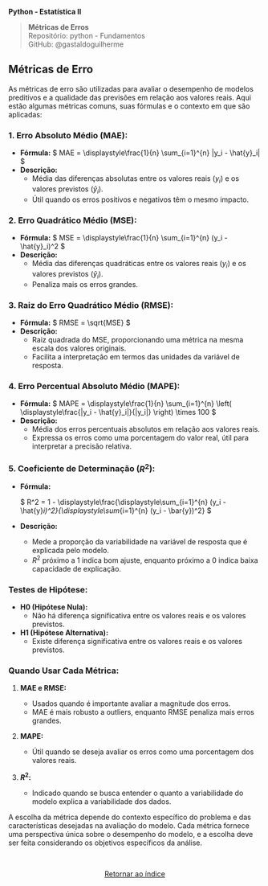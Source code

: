 **Python - Estatística II** 
>**Métricas de Erros**    
> Repositório: python - Fundamentos  
> GitHub: @gastaldoguilherme
&nbsp;



 ## Métricas de Erro

As métricas de erro são utilizadas para avaliar o desempenho de modelos preditivos e a qualidade das previsões em relação aos valores reais. Aqui estão algumas métricas comuns, suas fórmulas e o contexto em que são aplicadas:

### 1. **Erro Absoluto Médio (MAE):**
   - **Fórmula:**
     $ MAE = \displaystyle\frac{1}{n} \sum_{i=1}^{n} |y_i - \hat{y}_i| $
   - **Descrição:**
     - Média das diferenças absolutas entre os valores reais ($y_i$) e os valores previstos ($\hat{y}_i$).
     - Útil quando os erros positivos e negativos têm o mesmo impacto.

### 2. **Erro Quadrático Médio (MSE):**
   - **Fórmula:**
     $ MSE = \displaystyle\frac{1}{n} \sum_{i=1}^{n} (y_i - \hat{y}_i)^2 $
   - **Descrição:**
     - Média das diferenças quadráticas entre os valores reais ($y_i$) e os valores previstos ($\hat{y}_i$).
     - Penaliza mais os erros grandes.

### 3. **Raiz do Erro Quadrático Médio (RMSE):**
   - **Fórmula:**
     $ RMSE = \sqrt{MSE} $
   - **Descrição:**
     - Raiz quadrada do MSE, proporcionando uma métrica na mesma escala dos valores originais.
     - Facilita a interpretação em termos das unidades da variável de resposta.

### 4. **Erro Percentual Absoluto Médio (MAPE):**
   - **Fórmula:**
     $ MAPE = \displaystyle\frac{1}{n} \sum_{i=1}^{n} \left( \displaystyle\frac{|y_i - \hat{y}_i|}{|y_i|} \right) \times 100 $
   - **Descrição:**
     - Média dos erros percentuais absolutos em relação aos valores reais.
     - Expressa os erros como uma porcentagem do valor real, útil para interpretar a precisão relativa.

### 5. **Coeficiente de Determinação ($R^2$):**
   - **Fórmula:**
   
     $ R^2 = 1 - \displaystyle\frac{\displaystyle\sum_{i=1}^{n} (y_i - \hat{y}_i)^2}{\displaystyle\sum_{i=1}^{n} (y_i - \bar{y})^2} $


   - **Descrição:**
     - Mede a proporção da variabilidade na variável de resposta que é explicada pelo modelo.
     - $R^2$ próximo a 1 indica bom ajuste, enquanto próximo a 0 indica baixa capacidade de explicação.

### Testes de Hipótese:

- **H0 (Hipótese Nula):**
  - Não há diferença significativa entre os valores reais e os valores previstos.
- **H1 (Hipótese Alternativa):**
  - Existe diferença significativa entre os valores reais e os valores previstos.

### Quando Usar Cada Métrica:

1. **MAE e RMSE:**
   - Usados quando é importante avaliar a magnitude dos erros.
   - MAE é mais robusto a outliers, enquanto RMSE penaliza mais erros grandes.

2. **MAPE:**
   - Útil quando se deseja avaliar os erros como uma porcentagem dos valores reais.

3. **$R^2$:**
   - Indicado quando se busca entender o quanto a variabilidade do modelo explica a variabilidade dos dados.

A escolha da métrica depende do contexto específico do problema e das características desejadas na avaliação do modelo. Cada métrica fornece uma perspectiva única sobre o desempenho do modelo, e a escolha deve ser feita considerando os objetivos específicos da análise.








&nbsp;

<div align="center">
   
[Retornar ao índice](/README.md)

</div>